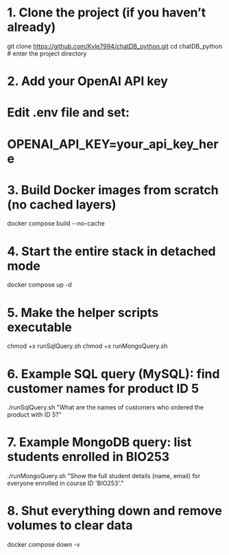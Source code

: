 # 1. Clone the project (if you haven’t already)
git clone https://github.com/Kyle7994/chatDB_python.git
cd chatDB_python          # enter the project directory

# 2. Add your OpenAI API key
#    Edit .env file and set:
#    OPENAI_API_KEY=your_api_key_here

# 3. Build Docker images from scratch (no cached layers)
docker compose build --no-cache

# 4. Start the entire stack in detached mode
docker compose up -d

# 5. Make the helper scripts executable
chmod +x runSqlQuery.sh
chmod +x runMongoQuery.sh

# 6. Example SQL query (MySQL): find customer names for product ID 5
./runSqlQuery.sh "What are the names of customers who ordered the product with ID 5?"

# 7. Example MongoDB query: list students enrolled in BIO253
./runMongoQuery.sh "Show the full student details (name, email) for everyone enrolled in course ID 'BIO253'."

# 8. Shut everything down and remove volumes to clear data
docker compose down -v
